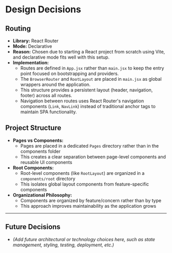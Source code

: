 # Design Decisions

## Routing
- **Library:** React Router
- **Mode:** Declarative
- **Reason:** Chosen due to starting a React project from scratch using Vite, and declarative mode fits well with this setup.
- **Implementation:**
  - Routes are defined in `App.jsx` rather than `main.jsx` to keep the entry point focused on bootstrapping and providers.
  - The `BrowserRouter` and `RootLayout` are placed in `main.jsx` as global wrappers around the application.
  - This structure provides a persistent layout (header, navigation, footer) across all routes.
  - Navigation between routes uses React Router's navigation components (`Link`, `NavLink`) instead of traditional anchor tags to maintain SPA functionality.

## Project Structure
- **Pages vs Components:**
  - Pages are placed in a dedicated `Pages` directory rather than in the components folder
  - This creates a clear separation between page-level components and reusable UI components
- **Root Components:**
  - Root-level components (like `RootLayout`) are organized in a `components/root` directory
  - This isolates global layout components from feature-specific components
- **Organizational Philosophy:**
  - Components are organized by feature/concern rather than by type
  - This approach improves maintainability as the application grows

---

## Future Decisions
- *(Add future architectural or technology choices here, such as state management, styling, testing, deployment, etc.)*